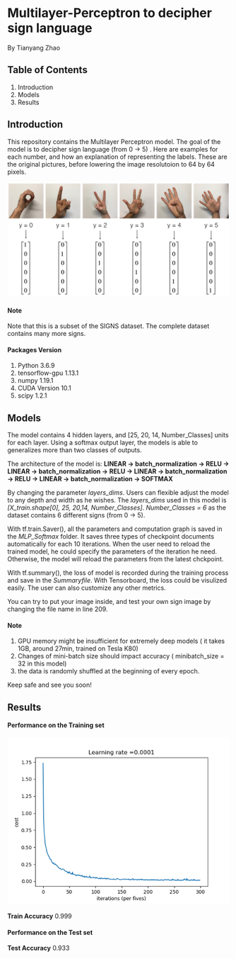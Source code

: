 # Multilayer-Perceptron to decipher sign language 
By Tianyang Zhao

## Table of Contents
1. Introduction
2. Models
3. Results

## Introduction
This repository contains the Multilayer Perceptron model. The goal of the model is to decipher sign language (from 0 -> 5) .
Here are examples for each number, and how an explanation of representing the labels. These are the original pictures, before lowering the image resolutoion to 64 by 64 pixels. 

![image](https://github.com/berlintofind/Multilayer-Perceptron/blob/main/images/hands.png)

#### Note 
Note that this is a subset of the SIGNS dataset. The complete dataset contains many more signs.

#### Packages Version
1. Python 3.6.9 
2. tensorflow-gpu 1.13.1
3. numpy 1.19.1
4. CUDA Version 10.1
5. scipy 1.2.1


## Models
The model contains 4 hidden layers, and [25, 20, 14, Number_Classes] units for each layer. Using a softmax output layer, the models is able to generalizes more than two classes of outputs.

The architecture of the model is: **LINEAR -> batch_normalization -> RELU -> LINEAR -> batch_normalization -> RELU -> LINEAR -> batch_normalization -> RELU -> LINEAR -> batch_normalization -> SOFTMAX** 

By changing the parameter *layers_dims*. Users can flexible adjust the model to any depth and width as he wishes. 
The *layers_dims* used in this model is *[X_train.shape[0], 25, 20,14, Number_Classes]*. *Number_Classes = 6* as the dataset contains 6 different signs (from 0 -> 5).


With tf.train.Saver(), all the parameters and computation graph is saved in the *MLP_Softmax* folder. It saves three types of checkpoint documents automatically for each 10 iterations. When the user need to reload the trained model, he could specify the parameters of the iteration he need. Otherwise, the model will reload the parameters from the latest chckpoint.

With tf.summary(), the loss of model is recorded during the training process and save in the *Summaryfile*. With Tensorboard, the loss could be visulized easily. The user can also customize any other metrics.

You can try to put your image inside, and test your own sign image by changing the file name in line 209.

#### Note
1. GPU memory might be insufficient for extremely deep models ( it takes 1GB, around 27min, trained on Tesla K80)
2. Changes of mini-batch size should impact accuracy ( minibatch_size = 32 in this model)
3. the data is randomly shuffled at the beginning of every epoch.

Keep safe and see you soon!

## Results
#### Performance on the Training set
![image](https://github.com/berlintofind/Multilayer-Perceptron/blob/main/Mlp_Softmax.png)

**Train Accuracy** 0.999

#### Performance on the Test set
**Test Accuracy**	0.933




